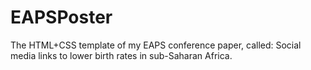 # EAPSPoster
The HTML+CSS template of my EAPS conference paper, called: Social media links to lower birth rates in sub-Saharan Africa.

